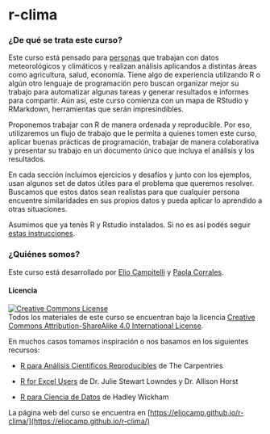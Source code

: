 # r-clima

### ¿De qué se trata este curso?

Este curso está pensado para [personas](personas.html) que trabajan con datos meteorológicos y climáticos y realizan análisis aplicandos a distintas áreas como agricultura, salud, economía. Tiene algo de experiencia utilizando R o algún otro lenguaje de programación pero buscan organizar mejor su trabajo para automatizar algunas tareas y generar resultados e informes para compartir. Aún así, este curso comienza con un mapa de RStudio y RMarkdown, herramientas que serán impresindibles. 

Proponemos trabajar con R de manera ordenada y reproducible. Por eso, utilizaremos un flujo de trabajo que le permita a quienes tomen este curso, aplicar buenas prácticas de programación, trabajar de manera colaborativa y presentar su trabajo en un documento único que incluya el análisis y los resultados. 

En cada sección incluimos ejercicios y desafíos y junto con los ejemplos, usan algunos set de datos útiles para el problema que queremos resolver. Buscamos que estos datos sean realistas para que cualquier persona encuentre similaridades en sus propios datos y pueda aplicar lo aprendido a otras situaciones.

Asumimos que ya tenés R y Rstudio instalados. Si no es así podés seguir [estas instrucciones](instalacion.html).

### ¿Quiénes somos? 

Este curso está desarrollado por [Elio Campitelli](https://eliocamp.github.io/codigo-r/) y [Paola Corrales](https://paocorrales.github.io/).

#### Licencia

<a rel="license" href="https://creativecommons.org/licenses/by-sa/4.0/deed.es_ES"><img alt="Creative Commons License" style="border-width:0" src="https://i.creativecommons.org/l/by-sa/4.0/88x31.png" /></a><br />
Todos los materiales de este curso se encuentran bajo la licencia <a rel="license" href="https://creativecommons.org/licenses/by-sa/4.0/deed.es_ES">Creative Commons Attribution-ShareAlike 4.0 International License</a>.

En muchos casos tomamos inspiración o nos basamos en los siguientes recursos:

* [R para Análisis Científicos Reproducibles](https://swcarpentry.github.io/r-novice-gapminder-es/) de The Carpentries

* [R for Excel Users](https://rstudio-conf-2020.github.io/r-for-excel/) de Dr. Julie Stewart Lowndes y Dr. Allison Horst

* [R para Ciencia de Datos](https://es.r4ds.hadley.nz/) de Hadley Wickham

La página web del curso se encuentra en [https://eliocamp.github.io/r-clima/](https://eliocamp.github.io/r-clima/)
